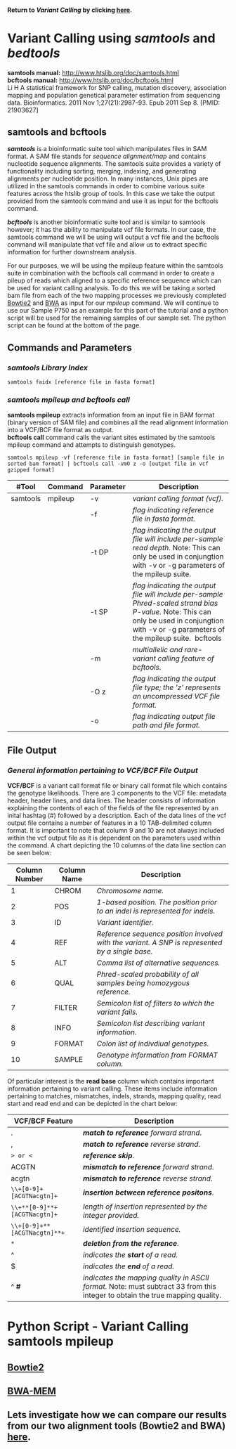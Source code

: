 #### Return to *Variant Calling* by clicking [here](https://github.com/rszymkiewicz/Comparison_of_Mappers/blob/master/9_Variant_Calling.md).  

# Variant Calling using *samtools* and *bedtools*  
**samtools manual:** http://www.htslib.org/doc/samtools.html  
**bcftools manual:** http://www.htslib.org/doc/bcftools.html  
Li H A statistical framework for SNP calling, mutation discovery, association mapping and population genetical parameter estimation from sequencing data. Bioinformatics. 2011 Nov 1;27(21):2987-93. Epub 2011 Sep 8. [PMID: 21903627] 

## samtools and bcftools
***samtools*** is a bioinformatic suite tool which manipulates files in SAM format. A SAM file stands for *sequence alignment/map* and contains nucleotide sequence alignments. The samtools suite provides a variety of functionality including sorting, merging, indexing, and generating alignments per nucleotide position. In many instances, Unix pipes are utilized in the samtools commands in order to combine various suite features across the htslib group of tools. In this case we take the output provided from the samtools command and use it as input for the bcftools command. 

***bcftools*** is another bioinformatic suite tool and is similar to samtools however; it has the ability to manipulate vcf file formats. In our case, the samtools command we will be using will output a vcf file and the bcftools command will manipulate that vcf file and allow us to extract specific information for further downstream analysis.  

For our purposes, we will be using the mpileup feature within the samtools suite in combination with the bcftools call command in order to create a pileup of reads which aligned to a specific reference sequence which can be used for variant calling analysis. To do this we will be taking a sorted bam file from each of the two mapping processes we previously completed [Bowtie2](https://github.com/rszymkiewicz/Comparison_of_Mappers/blob/master/7_Mapping_Bowtie2.md) and [BWA](https://github.com/rszymkiewicz/Comparison_of_Mappers/blob/master/8_Mapping_BWA.md) as input for our *mpileup* command. We will continue to use our Sample P750 as an example for this part of the tutorial and a python script will be used for the remaining samples of our sample set. The python script can be found at the bottom of the page.   

## Commands and Parameters  
### ***samtools Library Index***
```
samtools faidx [reference file in fasta format]
 ``` 
### ***samtools mpileup and bcftools call***  
**samtools mpileup** extracts information from an input file in BAM format (binary version of SAM file) and combines all the read alignment information into a VCF/BCF file format as output.  
**bcftools call** command calls the variant sites estimated by the samtools mpileup command and attempts to distinguish genotypes.  

```
samtools mpileup -vf [reference file in fasta format] [sample file in sorted bam format] | bcftools call -vmO z -o [output file in vcf gzipped format]
```  
#Tool | Command | Parameter | Description  
----|---------|-----------|------------  
 samtools | mpileup | -v | *variant calling format (vcf).*  
| | | -f | *flag indicating reference file in fasta format.*
| | | -t DP | *flag indicating the output file will include per-sample read depth.*  Note: This can only be used in conjungtion with -v or -g parameters of the mpileup suite.   
| | | -t SP | *flag indicating the output file will include per-sample Phred-scaled strand bias P-value.*  Note: This can only be used in conjungtion with -v or -g parameters of the mpileup suite.  bcftools | call | -v | *flag indicating to output variant sites only.*
| | | -m | *multiallelic and rare-variant calling feature of bcftools.*  
| | | -O z | *flag indicating the output file type; the 'z' represents an uncompressed VCF file format.*   
| | |-o | *flag indicating output file path and file format.*  

## File Output
### *General information pertaining to VCF/BCF File Output*
**VCF/BCF** is a variant call format file or binary call format file which contains the genotype likelihoods. There are 3 components to the VCF file: metadata header, header lines, and data lines. The header consists of information explaining the contents of each of the fields of the file represented by an inital hashtag (#) followed by a description. Each of the data lines of the vcf output file contains a number of features in a 10 TAB-delimited column format. It is important to note that column 9 and 10 are not always included within the vcf output file as it is dependent on the parameters used within the command. A chart depicting the 10 columns of the data line section can be seen below:  

Column Number | Column Name | Description  
--------------|-------------|---------------  
1 | CHROM | *Chromosome name.*  
2 | POS | *1-based position. The position prior to an indel is represented for indels.*  
3 | ID | *Variant identifier.*  
4 | REF | *Reference sequence position involved with the variant. A SNP is represented by a single base.*   
5 | ALT | *Comma list of alternative sequences.*  
6 | QUAL | *Phred-scaled probability of all samples being homozygous reference.*   
7 | FILTER | *Semicolon list of filters to which the variant fails.*  
8 | INFO | *Semicolon list describing variant information.*  
9 | FORMAT | *Colon list of indivdiual genotypes.*  
10 | SAMPLE | *Genotype information from FORMAT column.*  

Of particular interest is the **read base** column which contains important information pertaining to variant calling. These items include information pertaining to matches, mismatches, indels, strands, mapping quality, read start and read end and can be depicted in the chart below: 

VCF/BCF Feature | Description  
---------------|-------------  
. | ***match to reference*** *forward strand*.  
, | ***match to reference*** *reverse strand*.  
```> or <``` | ***reference skip***.  
ACGTN | ***mismatch to reference*** *forward strand*.  
acgtn | ***mismatch to reference*** *reverse strand*.  
```\\+[0-9]+[ACGTNacgtn]+``` | ***insertion between reference positons***.  
```\\+**[0-9]**+[ACGTNacgtn]+``` | *length of insertion represented by the integer provided.*   
```\\+[0-9]+**[ACGTNacgtn]**+``` | *identified insertion sequence.*  
`*` | ***deletion from the reference***.  
^ | *indicates the ***start*** of a read.*  
$ | *indicates the ***end*** of a read.*  
^ **#** | *indicates the mapping quality in ASCII format.*  Note: must subtract 33 from this integer to obtain the true mapping quality.  
# Python Script - Variant Calling samtools mpileup
## [Bowtie2](https://github.com/rszymkiewicz/Comparison_of_Mappers/blob/master/samtoolsmpileup_Bowtie2.py)  
## [BWA-MEM](https://github.com/rszymkiewicz/Comparison_of_Mappers/blob/master/samtoolsmpileup_BWA_MEM.py)  

## Lets investigate how we can compare our results from our two alignment tools (Bowtie2 and BWA) [here](https://github.com/rszymkiewicz/Comparison_of_Mappers/blob/master/11_Comparison.md).
